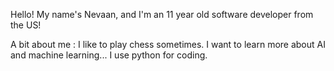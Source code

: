 Hello! My name's Nevaan, and I'm an 11 year old software developer from the US!

A bit about me :
I like to play chess sometimes.
I want to learn more about AI and machine learning...
I use python for coding.
